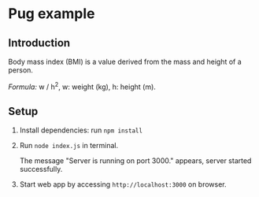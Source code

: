# Pug example

## Introduction

Body mass index (BMI) is a value derived from the mass and height of a person.

_Formula:_ w / h<sup>2</sup>, w: weight (kg), h: height (m).

## Setup

1. Install dependencies: run `npm install`

2. Run `node index.js` in terminal.

    The message "Server is running on port 3000." appears, server started successfully.

3. Start web app by accessing `http://localhost:3000` on browser.